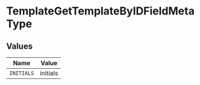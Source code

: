 # TemplateGetTemplateByIDFieldMetaType


## Values

| Name       | Value      |
| ---------- | ---------- |
| `INITIALS` | initials   |